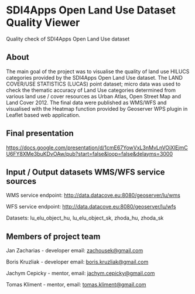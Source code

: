 # SDI4Apps Open Land Use Dataset Quality Viewer
Quality check of SDI4Apps Open Land Use dataset

## About
The main goal of the project was to visualise the quality of land use HILUCS categories provided by the SDI4Apps Open Land Use dataset. The LAND COVER/USE STATISTICS (LUCAS) point dataset; micro data was used to check the thematic accuracy of Land Use categories determined from various land use / cover resources as Urban Atlas, Open Street Map and Land Cover 2012. The final data were published as WMS/WFS and visualised with the Heatmap function provided by Geoserver WPS plugin in Leaflet based web application.

## Final presentation 
https://docs.google.com/presentation/d/1cmE67YowVxL3nMvLnVOiXlEjmCU6FY8XMe3buKDvOAw/pub?start=false&loop=false&delayms=3000

## Input / Output datasets WMS/WFS service sources
WMS service endpoint: http://data.datacove.eu:8080/geoserver/lu/wms

WFS service endpoint: http://data.datacove.eu:8080/geoserver/lu/wfs

Datasets: lu_elu_object_hu, lu_elu_object_sk, zhoda_hu, zhoda_sk

## Members of project team
Jan Zacharias - developer email: zachousek@gmail.com

Boris Kruzliak - developer email: boris.kruzliak@gmail.com

Jachym Cepicky - mentor, email: jachym.cepicky@gmail.com

Tomas Kliment - mentor, email: tomas.kliment@gmail.com
